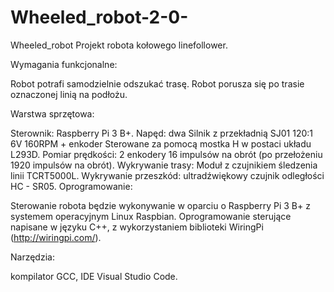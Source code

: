 # Wheeled_robot-2-0-
Wheeled_robot
Projekt robota kołowego linefollower.

Wymagania funkcjonalne:

Robot potrafi samodzielnie odszukać trasę.
Robot porusza się po trasie oznaczonej linią na podłożu.

Warstwa sprzętowa:

Sterownik: Raspberry Pi 3 B+.
Napęd: dwa Silnik z przekładnią SJ01 120:1 6V 160RPM + enkoder
Sterowane za pomocą mostka H w postaci układu L293D.
Pomiar prędkości: 2 enkodery 16 impulsów na obrót (po przełożeniu 1920 impulsów na obrót).
Wykrywanie trasy: Moduł z czujnikiem śledzenia linii TCRT5000L.
Wykrywanie przeszkód: ultradźwiękowy czujnik odległości HC - SR05.
Oprogramowanie:

Sterowanie robota będzie wykonywanie w oparciu o Raspberry Pi 3 B+ z systemem operacyjnym Linux Raspbian. Oprogramowanie sterujące napisane w języku C++, z wykorzystaniem biblioteki WiringPi (http://wiringpi.com/).

Narzędzia:

kompilator GCC,
IDE Visual Studio Code.
